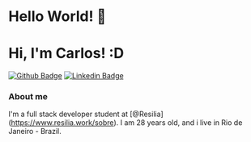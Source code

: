 # Hello World! 👋

# Hi, I'm Carlos! :D

[![Github Badge](https://img.shields.io/badge/-Github-000?style=flat-square&logo=Github&logoColor=white&link=https://github.com/fagnerpsantos)](https://github.com/CarllosT)
[![Linkedin Badge](https://img.shields.io/badge/-LinkedIn-blue?style=flat-square&logo=Linkedin&logoColor=white&link=https://www.linkedin.com/in/fagnerpsantos/)](https://www.linkedin.com/in/carlos-trajano-b8b648b9/)

### About me
I'm a full stack developer student at [@Resilia] (https://www.resilia.work/sobre).
I am 28 years old, and i live in Rio de Janeiro - Brazil.
